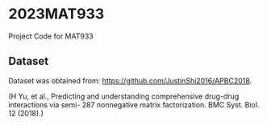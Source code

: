 # 2023MAT933
Project Code for MAT933

## Dataset
Dataset was obtained from: 
https://github.com/JustinShi2016/APBC2018.

(H Yu, et al., Predicting and understanding comprehensive drug-drug interactions via semi- 287
nonnegative matrix factorization. BMC Syst. Biol. 12 (2018).) 
